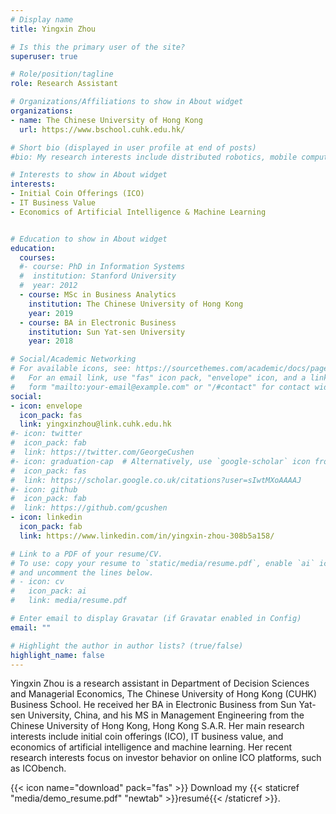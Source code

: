 ```yaml
---
# Display name
title: Yingxin Zhou

# Is this the primary user of the site?
superuser: true

# Role/position/tagline
role: Research Assistant

# Organizations/Affiliations to show in About widget
organizations:
- name: The Chinese University of Hong Kong
  url: https://www.bschool.cuhk.edu.hk/

# Short bio (displayed in user profile at end of posts)
#bio: My research interests include distributed robotics, mobile computing and programmable matter.

# Interests to show in About widget
interests:
- Initial Coin Offerings (ICO)
- IT Business Value
- Economics of Artificial Intelligence & Machine Learning


# Education to show in About widget
education:
  courses:
  #- course: PhD in Information Systems
  #  institution: Stanford University
  #  year: 2012
  - course: MSc in Business Analytics
    institution: The Chinese University of Hong Kong
    year: 2019
  - course: BA in Electronic Business
    institution: Sun Yat-sen University
    year: 2018

# Social/Academic Networking
# For available icons, see: https://sourcethemes.com/academic/docs/page-builder/#icons
#   For an email link, use "fas" icon pack, "envelope" icon, and a link in the
#   form "mailto:your-email@example.com" or "/#contact" for contact widget.
social:
- icon: envelope
  icon_pack: fas
  link: yingxinzhou@link.cuhk.edu.hk
#- icon: twitter
#  icon_pack: fab
#  link: https://twitter.com/GeorgeCushen
#- icon: graduation-cap  # Alternatively, use `google-scholar` icon from `ai` icon pack
#  icon_pack: fas
#  link: https://scholar.google.co.uk/citations?user=sIwtMXoAAAAJ
#- icon: github
#  icon_pack: fab
#  link: https://github.com/gcushen
- icon: linkedin
  icon_pack: fab
  link: https://www.linkedin.com/in/yingxin-zhou-308b5a158/

# Link to a PDF of your resume/CV.
# To use: copy your resume to `static/media/resume.pdf`, enable `ai` icons in `params.toml`, 
# and uncomment the lines below.
# - icon: cv
#   icon_pack: ai
#   link: media/resume.pdf

# Enter email to display Gravatar (if Gravatar enabled in Config)
email: ""

# Highlight the author in author lists? (true/false)
highlight_name: false
---
```


Yingxin Zhou is a research assistant in Department of Decision Sciences and Managerial Economics, The Chinese University of Hong Kong (CUHK) Business School. He received her BA in Electronic Business from Sun Yat-sen University, China, and his MS in Management Engineering from the Chinese University of Hong Kong, Hong Kong S.A.R. Her main research interests include initial coin offerings (ICO), IT business value, and economics of artificial intelligence and machine learning. Her recent research interests focus on investor behavior on online ICO platforms, such as ICObench.



{{< icon name="download" pack="fas" >}} Download my {{< staticref "media/demo_resume.pdf" "newtab" >}}resumé{{< /staticref >}}.
